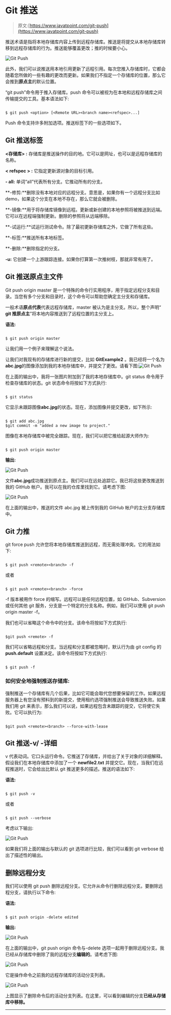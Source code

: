 # Git 推送

> 原文:[https://www.javatpoint.com/git-push](https://www.javatpoint.com/git-push)

推送术语是指将本地存储库内容上传到远程存储库。推送是将提交从本地存储库转移到远程存储库的行为。推送能够覆盖更改；推的时候要小心。

![Git Push](../Images/ba82792a3459d9aa001d7858f0724ef8.png)

此外，我们可以说推送用本地引用更新了远程引用。每次您推入存储库时，它都会随着您所做的一些有趣的更改而更新。如果我们不指定一个存储库的位置，那么它会推到**原点主**的默认位置。

“git push”命令用于推入存储库。push 命令可以被视为在本地和远程存储库之间传输提交的工具。基本语法如下:

```

$ git push <option> [<Remote URL><branch name><refspec>...]

```

Push 命令支持许多附加选项。推送标签下的一些选项如下。

## Git 推送标签

**<存储库> :** 存储库是推送操作的目的地。它可以是网址，也可以是远程存储库的名称。

**< refspec > :** 它指定更新源对象的目标引用。

**- all:** 单词“all”代表所有分支。它推动所有的分支。

**-修剪:**删除没有本地对应的远程分支。意思是，如果你有一个远程分支比如 demo，如果这个分支在本地不存在，那么它就会被删除。

**-镜像:**用于将存储库镜像到远程。更新或新创建的本地参照将被推送到远端。它可以在远程端强制更新。删除的参照将从远端移除。

**-试运行:**试运行测试命令。除了最初更新存储库之外，它做了所有这些。

**-标签:**推送所有本地标签。

**-删除:**删除指定的分支。

**-u:** 它创建一个上游跟踪连接。如果你打算第一次推树枝，那就非常有用了。

## Git 推送原点主文件

Git push origin master 是一个特殊的命令行实用程序，用于指定远程分支和目录。当您有多个分支和目录时，这个命令可以帮助您确定主分支和存储库。

一般术语**原点代表**代表远程存储库，master 被认为是主分支。所以，整个声明“ **git 推原点主**”将本地内容推送到了远程位置的主分支上。

**语法:**

```

$ git push origin master

```

让我们用一个例子来理解这个说法。

让我们对我现有的存储库进行新的提交，比如 **GitExample2** 。我已经将一个名为**abc.jpg**的图像添加到我的本地存储库中，并提交了更改。请看下图:![Git Push](../Images/4f1db385e51aad3acb87a463db30e9b7.png)

在上面的输出中，我将一张图片附加到了我的本地存储库中。git status 命令用于检查存储库的状态。git 状态命令将按如下方式执行:

```

$ git status

```

它显示未跟踪图像**abc.jpg**的状态。现在，添加图像并提交更改，如下所示:

```

$ git add abc.jpg
$git commit -m "added a new image to project." 

```

图像在本地存储库中被完全跟踪。现在，我们可以把它推给起源大师作为:

```

$ git push origin master

```

**输出:**

![Git Push](../Images/0fb10611c49c93344fd48492d46274c6.png)

文件**abc.jpg**成功推送到原点主。我们可以在远处追踪它。我已将这些更改推送到我的 GitHub 帐户。我可以在我的仓库里找到它。请考虑下图:

![Git Push](../Images/e4068dc81053902ac32d1f5cf028286f.png)

在上面的输出中，推送的文件 abc.jpg 被上传到我的 GitHub 帐户的主分支存储库中。

## Git 力推

git force push 允许您将本地存储库推送到远程，而无需处理冲突。它的用法如下:

```

$ git push <remote><branch> -f

```

或者

```

$ git push <remote><branch> -force

```

-f 版本被用作 force 的缩写。远程可以是任何远程位置，如 GitHub、Subversion 或任何其他 git 服务，分支是一个特定的分支名称。例如，我们可以使用 git push origin master -f。

我们也可以省略这个命令中的分支。该命令将按如下方式执行:

```

$git push <remote> -f

```

我们可以省略远程和分支。当远程和分支都被忽略时，默认行为由 git config 的 **push.default** 设置决定。该命令将按如下方式执行:

```

$ git push -f

```

### 如何安全地强制推送存储库:

强制推送一个存储库有几个后果，比如它可能会取代您想要保留的工作。如果远程服务器上有您没有预料到的新提交，使用租约选项强制推送会导致推送失败。如果我们用 git 来表示，那么我们可以说，如果远程包含未跟踪的提交，它将使它失败。它可以执行为:

```

$git push <remote><branch> --force-with-lease	

```

## Git 推送-v/ -详细

v 代表动词。它口头运行命令。它推送了存储库，并给出了关于对象的详细解释。假设我们在本地存储库中添加了一个 **newfile2.txt** 并提交它。现在，当我们在远程推送时，它会给出比默认 git 推送更多的描述。推送的语法如下:

**语法:**

```

$ git push -v

```

或者

```

$ git push --verbose

```

考虑以下输出:

![Git Push](../Images/84aa921db476eeebac869a6a679d28cf.png)

如果我们将上面的输出与默认的 git 选项进行比较，我们可以看到 git verbose 给出了描述性的输出。

## 删除远程分支

我们可以使用 git push 删除远程分支。它允许从命令行删除远程分支。要删除远程分支，请执行以下命令:

**语法:**

```

$ git push origin -delete edited

```

**输出:**

![Git Push](../Images/7ebbc5ecd807c06d19941aa77139576e.png)

在上面的输出中，git push origin 命令与-delete 选项一起用于删除远程分支。我已经从存储库中删除了我的远程分支**编辑的**。请考虑下图:

![Git Push](../Images/12f3bf2254407ac17046ade8c434b676.png)

它是操作命令之前我的远程存储库的活动分支列表。

![Git Push](../Images/e47cc8cb2ce73ffed577834c174da8b3.png)

上图显示了删除命令后的活动分支列表。在这里，可以看到编辑的分支**已经从存储库中移除。**

* * *